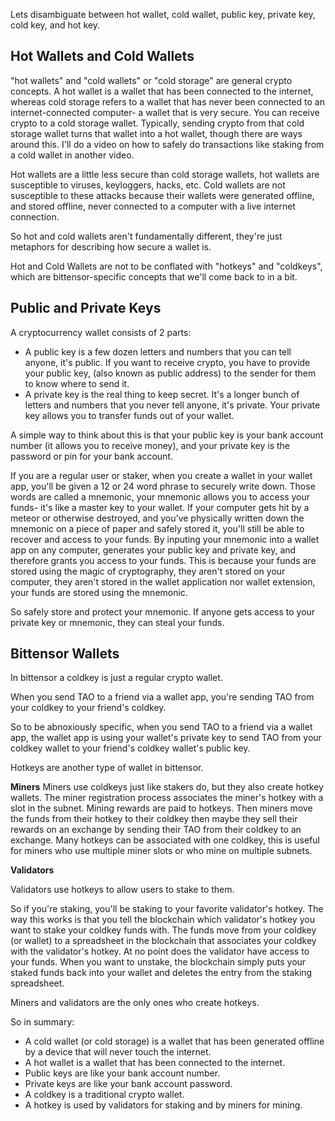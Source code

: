 Lets disambiguate between hot wallet, cold wallet, public key, private key, cold key, and hot key.

Hot Wallets and Cold Wallets
-----------------------
"hot wallets" and "cold wallets" or "cold storage" are general crypto concepts.
A hot wallet is a wallet that has been connected to the internet, whereas cold storage refers to a wallet that has never been connected to an internet-connected computer- a wallet that is very secure.  You can receive crypto to a cold storage wallet.  Typically, sending crypto from that cold storage wallet turns that wallet into a hot wallet, though there are ways around this.  I'll do a video on how to safely do transactions like staking from a cold wallet in another video.

Hot wallets are a little less secure than cold storage wallets, hot wallets are susceptible to viruses, keyloggers, hacks, etc.  Cold wallets are not susceptible to these attacks because their wallets were generated offline, and stored offline, never connected to a computer with a live internet connection.

So hot and cold wallets aren't fundamentally different, they're just metaphors for describing how secure a wallet is.

Hot and Cold Wallets are not to be conflated with "hotkeys" and "coldkeys", which are bittensor-specific concepts that we'll come back to in a bit.

Public and Private Keys
-----------------------
A cryptocurrency wallet consists of 2 parts:
* A public key is a few dozen letters and numbers that you can tell anyone, it's public.  If you want to receive crypto, you have to provide your public key, (also known as public address) to the sender for them to know where to send it.
* A private key is the real thing to keep secret.  It's a longer bunch of letters and numbers that you never tell anyone, it's private.  Your private key allows you to transfer funds out of your wallet.

A simple way to think about this is that your public key is your bank account number (it allows you to receive money), and your private key is the password or pin for your bank account.

If you are a regular user or staker, when you create a wallet in your wallet app, you'll be given a 12 or 24 word phrase to securely write down.  Those words are called a mnemonic, your mnemonic allows you to access your funds- it's like a master key to your wallet.
If your computer gets hit by a meteor or otherwise destroyed, and you've physically written down the mnemonic on a piece of paper and safely stored it, you'll still be able to recover and access to your funds.  By inputing your mnemonic into a wallet app on any computer, generates your public key and private key, and therefore grants you access to your funds.  This is because your funds are stored using the magic of cryptography, they aren't stored on your computer, they aren't stored in the wallet application nor wallet extension, your funds are stored using the mnemonic.

So safely store and protect your mnemonic.  If anyone gets access to your private key or mnemonic, they can steal your funds.


Bittensor Wallets
-----------------------
In bittensor a coldkey is just a regular crypto wallet.

When you send TAO to a friend via a wallet app, you're sending TAO from your coldkey to your friend's coldkey.

So to be abnoxiously specific, when you send TAO to a friend via a wallet app, the wallet app is using your wallet's private key to send TAO from your coldkey wallet to your friend's coldkey wallet's public key.

Hotkeys are another type of wallet in bittensor.

**Miners**
Miners use coldkeys just like stakers do, but they also create hotkey wallets.
The miner registration process associates the miner's hotkey with a slot in the subnet.  Mining rewards are paid to hotkeys.  Then miners move the funds from their hotkey to their coldkey then maybe they sell their rewards on an exchange by sending their TAO from their coldkey to an exchange.  Many hotkeys can be associated with one coldkey, this is useful for miners who use multiple miner slots or who mine on multiple subnets.

**Validators**

Validators use hotkeys to allow users to stake to them.

So if you're staking, you'll be staking to your favorite validator's hotkey.  The way this works is that you tell the blockchain which validator's hotkey you want to stake your coldkey funds with.  The funds move from your coldkey (or wallet) to a spreadsheet in the blockchain that associates your coldkey with the validator's hotkey.  At no point does the validator have access to your funds.  When you want to unstake, the blockchain simply puts your staked funds back into your wallet and deletes the entry from the staking spreadsheet.

Miners and validators are the only ones who create hotkeys.

So in summary:
* A cold wallet (or cold storage) is a wallet that has been generated offline by a device that will never touch the internet.
* A hot wallet is a wallet that has been connected to the internet.
* Public keys are like your bank account number.
* Private keys are like your bank account password.
* A coldkey is a traditional crypto wallet.
* A hotkey is used by validators for staking and by miners for mining.




